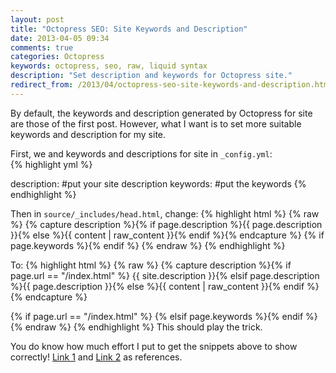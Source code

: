 ```yaml
---
layout: post
title: "Octopress SEO: Site Keywords and Description"
date: 2013-04-05 09:34
comments: true
categories: Octopress
keywords: octopress, seo, raw, liquid syntax
description: "Set description and keywords for Octopress site."
redirect_from: /2013/04/octopress-seo-site-keywords-and-description.html
---
```

By default, the keywords and description generated by Octopress for site are those of the first post. However, what I want is to set more suitable keywords and description for my site.

First, we and keywords and descriptions for site in `_config.yml`:  
{% highlight yml %}

description: 	#put your site description
keywords: 	#put the keywords
{% endhighlight %}

Then in `source/_includes/head.html`, change:
{% highlight html %}
{% raw %}
{% capture description %}{% if page.description %}{{ page.description }}{% else %}{{ content | raw_content }}{% endif %}{% endcapture %}
<meta name="description" content="{{ description | strip_html | condense_spaces | truncate:150 }}">
{% if page.keywords %}<meta name="keywords" content="{{ page.keywords }}">{% endif %}
{% endraw %}
{% endhighlight %}

To:
{% highlight html %}
{% raw %}
{% capture description %}{% if page.url == "/index.html" %} {{ site.description }}{% elsif page.description %}{{ page.description }}{% else %}{{ content | raw_content }}{% endif %}{% endcapture %}
<meta name="description" content="{{ description | strip_html | condense_spaces | truncate:150 }}">

{% if page.url == "/index.html" %}<meta name="keywords" content="{{ site.keywords }}">
{% elsif page.keywords %}<meta name="keywords" content="{{ page.keywords }}">{% endif %}
{% endraw %}
{% endhighlight %}
This should play the trick.


You do know how much effort I put to get the snippets above to show correctly!
[Link 1](http://jimpravetz.com/blog/2011/12/inserting-liquid-syntax-into-octopress-codeblock/) and [Link 2](http://stackoverflow.com/questions/3426182/how-to-escape-liquid-template-tags/5866429#5866429) as references.
